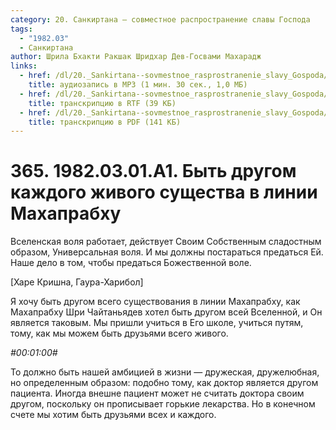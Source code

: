 ```yaml
---
category: 20. Санкиртана — совместное распространение славы Господа
tags:
  - "1982.03"
  - Санкиртана
author: Шрила Бхакти Ракшак Шридхар Дев-Госвами Махарадж
links:
  - href: /dl/20._Sankirtana--sovmestnoe_rasprostranenie_slavy_Gospoda/
    title: аудиозапись в MP3 (1 мин. 30 сек., 1,0 МБ)
  - href: /dl/20._Sankirtana--sovmestnoe_rasprostranenie_slavy_Gospoda/.rtf
    title: транскрипцию в RTF (39 КБ)
  - href: /dl/20._Sankirtana--sovmestnoe_rasprostranenie_slavy_Gospoda/.pdf
    title: транскрипцию в PDF (141 КБ)
---
```


# 365. 1982.03.01.A1. Быть другом каждого живого существа в линии Махапрабху

Вселенская воля работает, действует Своим Собственным сладостным образом, Универсальная воля. И мы должны постараться предаться Ей. Наше дело в том, чтобы предаться Божественной воле.

[Харе Кришна, Гаура-Харибол]

Я хочу быть другом всего существования в линии Махапрабху, как Махапрабху Шри Чайтаньядев хотел быть другом всей Вселенной, и Он является таковым. Мы пришли учиться в Его школе, учиться путям, тому, как мы можем быть друзьями всего живого.

*#00:01:00#*

То должно быть нашей амбицией в жизни — дружеская, дружелюбная, но определенным образом: подобно тому, как доктор является другом пациента. Иногда внешне пациент может не считать доктора своим другом, поскольку он прописывает горькие лекарства. Но в конечном счете мы хотим быть друзьями всех и каждого.

